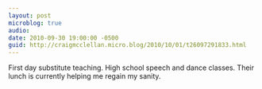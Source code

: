 ```yaml
---
layout: post
microblog: true
audio: 
date: 2010-09-30 19:00:00 -0500
guid: http://craigmcclellan.micro.blog/2010/10/01/t26097291833.html
---
```

First day substitute teaching. High school speech and dance classes. Their lunch is currently helping me regain my sanity.
